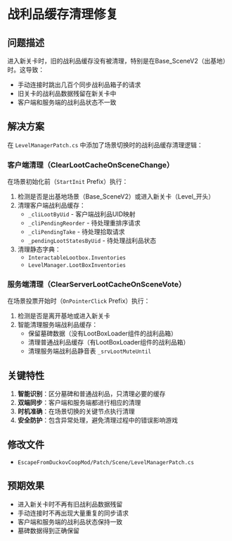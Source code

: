# 战利品缓存清理修复

## 问题描述
进入新关卡时，旧的战利品缓存没有被清理，特别是在Base_SceneV2（出基地）时。这导致：
- 手动连接时跳出几百个同步战利品箱子的请求
- 旧关卡的战利品数据残留在新关卡中
- 客户端和服务端的战利品状态不一致

## 解决方案
在 `LevelManagerPatch.cs` 中添加了场景切换时的战利品缓存清理逻辑：

### 客户端清理（ClearLootCacheOnSceneChange）
在场景初始化前（`StartInit` Prefix）执行：
1. 检测是否是出基地场景（Base_SceneV2）或进入新关卡（Level_开头）
2. 清理客户端战利品缓存：
   - `_cliLootByUid` - 客户端战利品UID映射
   - `_cliPendingReorder` - 待处理重排序请求
   - `_cliPendingTake` - 待处理拾取请求
   - `_pendingLootStatesByUid` - 待处理战利品状态
3. 清理静态字典：
   - `InteractableLootbox.Inventories`
   - `LevelManager.LootBoxInventories`

### 服务端清理（ClearServerLootCacheOnSceneVote）
在场景投票开始时（`OnPointerClick` Prefix）执行：
1. 检测是否是离开基地或进入新关卡
2. 智能清理服务端战利品缓存：
   - 保留墓碑数据（没有LootBoxLoader组件的战利品箱）
   - 清理普通战利品缓存（有LootBoxLoader组件的战利品箱）
   - 清理服务端战利品静音表 `_srvLootMuteUntil`

## 关键特性
1. **智能识别**：区分墓碑和普通战利品，只清理必要的缓存
2. **双端同步**：客户端和服务端都进行相应的清理
3. **时机准确**：在场景切换的关键节点执行清理
4. **安全防护**：包含异常处理，避免清理过程中的错误影响游戏

## 修改文件
- `EscapeFromDuckovCoopMod/Patch/Scene/LevelManagerPatch.cs`

## 预期效果
- 进入新关卡时不再有旧战利品数据残留
- 手动连接时不再出现大量重复的同步请求
- 客户端和服务端的战利品状态保持一致
- 墓碑数据得到正确保留